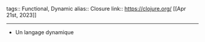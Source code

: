 tags:: Functional, Dynamic
alias:: Closure
link:: https://clojure.org/
[[Apr 21st, 2023]]
***

- Un langage dynamique